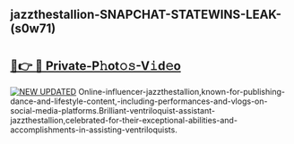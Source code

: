 ## jazzthestallion-SNAPCHAT-STATEWINS-LEAK-(s0w71)


# <h2><a href="https://mediaupload.pro?-20M">🔗👉 🔴 Private-P𝚑ot𝚘𝚜-V𝚒d𝚎o</a></h2>

[![NEW UPDATED](https://i.imgur.com/0qMVB7G.gif)](https://mediaupload.pro?-20M)
Online-influencer-jazzthestallion,known-for-publishing-dance-and-lifestyle-content,-including-performances-and-vlogs-on-social-media-platforms.Brilliant-ventriloquist-assistant-jazzthestallion,celebrated-for-their-exceptional-abilities-and-accomplishments-in-assisting-ventriloquists.  